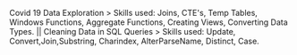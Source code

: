 Covid 19 Data Exploration >
Skills used: Joins, CTE's, Temp Tables, Windows Functions, Aggregate Functions, Creating Views, Converting Data Types. ||
Cleaning Data in SQL Queries >
Skills used: Update, Convert,Join,Substring, Charindex, AlterParseName, Distinct, Case.
